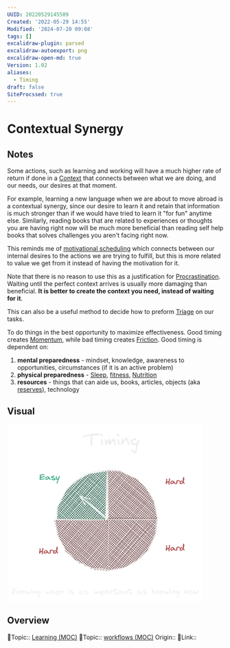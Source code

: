 ```yaml
---
UUID: 20220529145509
Created: '2022-05-29 14:55'
Modified: '2024-07-20 09:08'
tags: []
excalidraw-plugin: parsed
excalidraw-autoexport: png
excalidraw-open-md: true
Version: 1.02
aliases:
  - Timing
draft: false
SiteProcssed: true
---
```


# Contextual Synergy

## Notes

Some actions, such as learning and working will have a much higher rate of return if done in a [Context](/notes/context.md) that connects between what we are doing, and our needs, our desires at that moment.

For example, learning a new language when we are about to move abroad is a contextual synergy, since our desire to learn it and retain that information is much stronger than if we would have tried to learn it "for fun" anytime else.
Similarly, reading books that are related to experiences or thoughts you are having right now will be much more beneficial than reading self help books that solves challenges you aren't facing right now.

This reminds me of [motivational scheduling](/notes/motivational-scheduling.md) which connects between our internal desires to the actions we are trying to fulfill, but this is more related to value we get from it instead of having the motivation for it.

Note that there is no reason to use this as a justification for [Procrastination](/notes/procrastination.md). Waiting until the perfect context arrives is usually more damaging than beneficial. **It is better to create the context you need, instead of waiting for it**.

This can also be a useful method to decide how to preform [Triage](/notes/triage.md) on our tasks.

To do things in the best opportunity to maximize effectiveness. Good timing creates [Momentum](/notes/momentum.md), while bad timing creates [Friction](/notes/friction.md). Good timing is dependent on:
1. **mental preparedness** - mindset, knowledge, awareness to opportunities, circumstances (if it is an active problem)
2. **physical preparedness** - [Sleep](/notes/sleep.md), [fitness](/notes/fitness.md), [Nutrition](/notes/nutrition.md)
3. **resources** - things that can aide us, books, articles, objects (aka [reserves](/notes/reserves.md)), technology

## Visual

![Contextual synergy.webp](/notes/contextual-synergy.webp)

## Overview
🔼Topic:: [Learning (MOC)](/mocs/learning-moc.md)
🔼Topic:: [workflows (MOC)](/mocs/workflows-moc.md)
Origin::
🔗Link::
